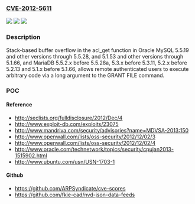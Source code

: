 ### [CVE-2012-5611](https://cve.mitre.org/cgi-bin/cvename.cgi?name=CVE-2012-5611)
![](https://img.shields.io/static/v1?label=Product&message=n%2Fa&color=blue)
![](https://img.shields.io/static/v1?label=Version&message=n%2Fa&color=blue)
![](https://img.shields.io/static/v1?label=Vulnerability&message=n%2Fa&color=brighgreen)

### Description

Stack-based buffer overflow in the acl_get function in Oracle MySQL 5.5.19 and other versions through 5.5.28, and 5.1.53 and other versions through 5.1.66, and MariaDB 5.5.2.x before 5.5.28a, 5.3.x before 5.3.11, 5.2.x before 5.2.13 and 5.1.x before 5.1.66, allows remote authenticated users to execute arbitrary code via a long argument to the GRANT FILE command.

### POC

#### Reference
- http://seclists.org/fulldisclosure/2012/Dec/4
- http://www.exploit-db.com/exploits/23075
- http://www.mandriva.com/security/advisories?name=MDVSA-2013:150
- http://www.openwall.com/lists/oss-security/2012/12/02/3
- http://www.openwall.com/lists/oss-security/2012/12/02/4
- http://www.oracle.com/technetwork/topics/security/cpujan2013-1515902.html
- http://www.ubuntu.com/usn/USN-1703-1

#### Github
- https://github.com/ARPSyndicate/cve-scores
- https://github.com/fkie-cad/nvd-json-data-feeds

